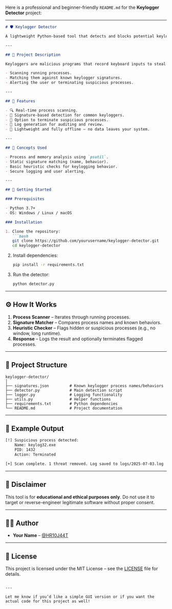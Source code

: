 Here is a professional and beginner-friendly `README.md` for the **Keylogger Detector** project:

---

````markdown
# 🛡️ Keylogger Detector

A lightweight Python-based tool that detects and blocks potential keylogger activity on a local system using process scanning and signature-based detection.

---

## 📌 Project Description

Keyloggers are malicious programs that record keyboard inputs to steal sensitive information like passwords and credit card numbers. This project helps detect such threats by:

- Scanning running processes.
- Matching them against known keylogger signatures.
- Alerting the user or terminating suspicious processes.

---

## 🎯 Features

- 🔍 Real-time process scanning.
- 🧠 Signature-based detection for common keyloggers.
- 🚫 Option to terminate suspicious processes.
- 📄 Log generation for auditing and review.
- 🔐 Lightweight and fully offline – no data leaves your system.

---

## 🧠 Concepts Used

- Process and memory analysis using `psutil`.
- Static signature matching (name, behavior).
- Basic heuristic checks for keylogging behavior.
- Secure logging and user alerting.

---

## 🚀 Getting Started

### Prerequisites

- Python 3.7+
- OS: Windows / Linux / macOS

### Installation

1. Clone the repository:
   ```bash
   git clone https://github.com/yourusername/keylogger-detector.git
   cd keylogger-detector
````

2. Install dependencies:

   ```bash
   pip install -r requirements.txt
   ```

3. Run the detector:

   ```bash
   python detector.py
   ```

---

## ⚙️ How It Works

1. **Process Scanner** – Iterates through running processes.
2. **Signature Matcher** – Compares process names and known behaviors.
3. **Heuristic Checker** – Flags hidden or suspicious processes (e.g., no window, long runtime).
4. **Response** – Logs the result and optionally terminates flagged processes.

---

## 📂 Project Structure

```
keylogger-detector/
│
├── signatures.json         # Known keylogger process names/behaviors
├── detector.py             # Main detection script
├── logger.py               # Logging functionality
├── utils.py                # Helper functions
├── requirements.txt        # Python dependencies
└── README.md               # Project documentation
```

---

## 📖 Example Output

```bash
[!] Suspicious process detected:
    Name: keylog32.exe
    PID: 1432
    Action: Terminated

[+] Scan complete. 1 threat removed. Log saved to logs/2025-07-03.log
```

---

## 🧪 Disclaimer

This tool is for **educational and ethical purposes only**. Do not use it to target or reverse-engineer legitimate software without proper consent.

---

## 👨‍💻 Author

* **Your Name** – [@HR10J44T](https://github.com/HR10J44T)

---

## 📜 License

This project is licensed under the MIT License – see the [LICENSE](LICENSE) file for details.

```

---

Let me know if you’d like a simple GUI version or if you want the actual code for this project as well!
```
